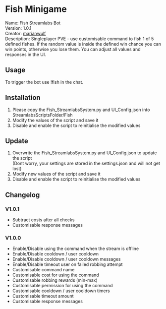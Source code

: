 # Fish Minigame

Name: Fish Streamlabs Bot  
Version: 1.0.1  
Creator: [marianwulf](https://github.com/marianwulf)  
Description: Singleplayer PVE - use customisable command to fish 1 of 5 defined fishes. If the random value is inside the defined win chance you can win points, otherwise you lose them. You can adjust all values and responses in the UI.


## Usage

To trigger the bot use !fish in the chat.

## Installation

1. Please copy the Fish_StreamlabsSystem.py and UI_Config.json into StreamlabsScriptsFolder/Fish  
2. Modify the values of the script and save it
3. Disable and enable the script to reinitialise the modified values

## Update

1. Overwrite the Fish_StreamlabsSystem.py and UI_Config.json to update the script  
(Dont worry, your settings are stored in the settings.json and will not get lost)  
2. Modify new values of the script and save it
3. Disable and enable the script to reinitialise the modified values

## Changelog

### V1.0.1

  - Subtract costs after all checks
  - Customisable response messages

### V1.0.0

  - Enable/Disable using the command when the stream is offline
  - Enable/Disable cooldown / user cooldown
  - Enable/Disable cooldown / user cooldown messages
  - Enable/Disable timeout user on failed robbing attempt
  - Customisable command name
  - Customisable cost for using the command
  - Customisable robbing rewards (min-max)
  - Customisable permission for using the command
  - Customisable cooldown / user cooldown timers
  - Customisable timeout amount
  - Customisable response messages
